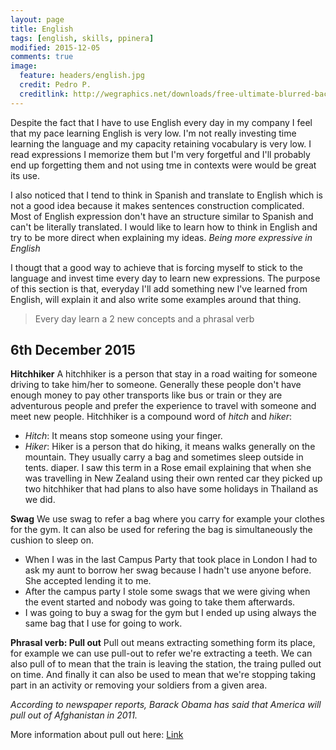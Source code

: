 ```yaml
---
layout: page
title: English
tags: [english, skills, ppinera]
modified: 2015-12-05
comments: true
image:
  feature: headers/english.jpg
  credit: Pedro P.
  creditlink: http://wegraphics.net/downloads/free-ultimate-blurred-background-pack/
---
```


Despite the fact that I have to use English every day in my company I feel that my pace learning English is very low. I'm not really investing time learning the language and my capacity retaining vocabulary is very low. I read expressions I memorize them but I'm very forgetful and I'll probably end up forgetting them and not using tme in contexts were would be great its use.

I also noticed that I tend to think in Spanish and translate to English which is not a good idea because it makes sentences construction complicated. Most of English expression don't have an structure similar to Spanish and can't be literally translated. I would like to learn how to think in English and try to be more direct when explaining my ideas. *Being more expressive in English*

I thougt that a good way to achieve that is forcing myself to stick to the language and invest time every day to learn new expressions. The purpose of this section is that, everyday I'll add something new I've learned from English, will explain it and also write some examples around that thing.

> Every day learn a 2 new concepts and a phrasal verb

## 6th December 2015

**Hitchhiker**
A hitchhiker is a person that stay in a road waiting for someone driving to take him/her to someone. Generally these people don't have enough money to pay other transports like bus or train or they are adventurous people and prefer the experience to travel with someone and meet new people. Hitchhiker is a compound word of *hitch* and *hiker*:
- *Hitch*: It means stop someone using your finger.
- *Hiker*: Hiker is a person that do hiking, it means walks generally on the mountain. They usually carry a bag and sometimes sleep outside in tents.
diaper.
I saw this term in a Rose email explaining that when she was travelling in New Zealand using their own rented car they picked up two hitchhiker that had plans to also have some holidays in Thailand as we did.

**Swag**
We use swag to refer a bag where you carry for example your clothes for the gym. It can also be used for refering the bag is simultaneously the cushion to sleep on.

- When I was in the last Campus Party that took place in London I had to ask my aunt to borrow her swag because I hadn't use anyone before. She accepted lending it to me.
- After the campus party I stole some swags that we were giving when the event started and nobody was going to take them afterwards.
- I was going to buy a swag for the gym but I ended up using always the same bag that I use for going to work.

**Phrasal verb: Pull out**
Pull out means extracting something form its place, for example we can use pull-out to refer we're extracting a teeth. We can also pull of to mean that the train is leaving the station, the traing pulled out on time. And finally it can also be used to mean that we're stopping taking part in an activity or removing your soldiers from a given area.

*According to newspaper reports, Barack Obama has said that America will pull out of Afghanistan in 2011.*

More information about pull out here: [Link](http://online-english-lessons.eu/wordpress/2010/01/phrasal-verb-pull-out/)

